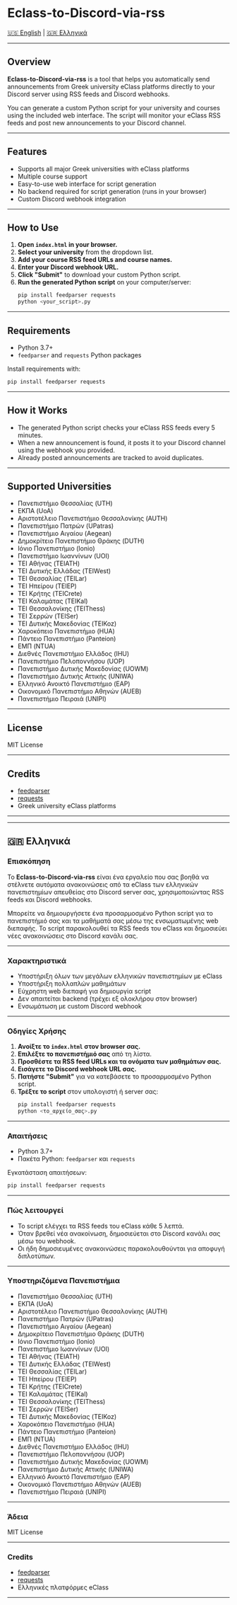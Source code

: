 # Eclass-to-Discord-via-rss

[🇺🇸 English](#english) | [🇬🇷 Ελληνικά](#ελληνικά)

---

## Overview

**Eclass-to-Discord-via-rss** is a tool that helps you automatically send announcements from Greek university eClass platforms directly to your Discord server using RSS feeds and Discord webhooks.

You can generate a custom Python script for your university and courses using the included web interface. The script will monitor your eClass RSS feeds and post new announcements to your Discord channel.

---

## Features

- Supports all major Greek universities with eClass platforms
- Multiple course support
- Easy-to-use web interface for script generation
- No backend required for script generation (runs in your browser)
- Custom Discord webhook integration

---

## How to Use

1. **Open `index.html` in your browser.**
2. **Select your university** from the dropdown list.
3. **Add your course RSS feed URLs and course names.**
4. **Enter your Discord webhook URL.**
5. **Click "Submit"** to download your custom Python script.
6. **Run the generated Python script** on your computer/server:
   ```bash
   pip install feedparser requests
   python <your_script>.py
   ```

---

## Requirements

- Python 3.7+
- `feedparser` and `requests` Python packages

Install requirements with:
```bash
pip install feedparser requests
```

---

## How it Works

- The generated Python script checks your eClass RSS feeds every 5 minutes.
- When a new announcement is found, it posts it to your Discord channel using the webhook you provided.
- Already posted announcements are tracked to avoid duplicates.

---

## Supported Universities

- Πανεπιστήμιο Θεσσαλίας (UTH)
- ΕΚΠΑ (UoA)
- Αριστοτέλειο Πανεπιστήμιο Θεσσαλονίκης (AUTH)
- Πανεπιστήμιο Πατρών (UPatras)
- Πανεπιστήμιο Αιγαίου (Aegean)
- Δημοκρίτειο Πανεπιστήμιο Θράκης (DUTH)
- Ιόνιο Πανεπιστήμιο (Ionio)
- Πανεπιστήμιο Ιωαννίνων (UOI)
- ΤΕΙ Αθήνας (TEIATH)
- ΤΕΙ Δυτικής Ελλάδας (TEIWest)
- ΤΕΙ Θεσσαλίας (TEILar)
- ΤΕΙ Ηπείρου (TEIEP)
- ΤΕΙ Κρήτης (TEICrete)
- ΤΕΙ Καλαμάτας (TEIKal)
- ΤΕΙ Θεσσαλονίκης (TEIThess)
- ΤΕΙ Σερρών (TEISer)
- ΤΕΙ Δυτικής Μακεδονίας (TEIKoz)
- Χαροκόπειο Πανεπιστήμιο (HUA)
- Πάντειο Πανεπιστήμιο (Panteion)
- ΕΜΠ (NTUA)
- Διεθνές Πανεπιστήμιο Ελλάδος (IHU)
- Πανεπιστήμιο Πελοποννήσου (UOP)
- Πανεπιστήμιο Δυτικής Μακεδονίας (UOWM)
- Πανεπιστήμιο Δυτικής Αττικής (UNIWA)
- Ελληνικό Ανοικτό Πανεπιστήμιο (EAP)
- Οικονομικό Πανεπιστήμιο Αθηνών (AUEB)
- Πανεπιστήμιο Πειραιά (UNIPI)

---

## License

MIT License

---

## Credits

- [feedparser](https://github.com/kurtmckee/feedparser)
- [requests](https://github.com/psf/requests)
- Greek university eClass platforms

---

---

## 🇬🇷 Ελληνικά

### Επισκόπηση

Το **Eclass-to-Discord-via-rss** είναι ένα εργαλείο που σας βοηθά να στέλνετε αυτόματα ανακοινώσεις από τα eClass των ελληνικών πανεπιστημίων απευθείας στο Discord server σας, χρησιμοποιώντας RSS feeds και Discord webhooks.

Μπορείτε να δημιουργήσετε ένα προσαρμοσμένο Python script για το πανεπιστήμιό σας και τα μαθήματά σας μέσω της ενσωματωμένης web διεπαφής. Το script παρακολουθεί τα RSS feeds του eClass και δημοσιεύει νέες ανακοινώσεις στο Discord κανάλι σας.

---

### Χαρακτηριστικά

- Υποστήριξη όλων των μεγάλων ελληνικών πανεπιστημίων με eClass
- Υποστήριξη πολλαπλών μαθημάτων
- Εύχρηστη web διεπαφή για δημιουργία script
- Δεν απαιτείται backend (τρέχει εξ ολοκλήρου στον browser)
- Ενσωμάτωση με custom Discord webhook

---

### Οδηγίες Χρήσης

1. **Ανοίξτε το `index.html` στον browser σας.**
2. **Επιλέξτε το πανεπιστήμιό σας** από τη λίστα.
3. **Προσθέστε τα RSS feed URLs και τα ονόματα των μαθημάτων σας.**
4. **Εισάγετε το Discord webhook URL σας.**
5. **Πατήστε "Submit"** για να κατεβάσετε το προσαρμοσμένο Python script.
6. **Τρέξτε το script** στον υπολογιστή ή server σας:
   ```bash
   pip install feedparser requests
   python <το_αρχείο_σας>.py
   ```

---

### Απαιτήσεις

- Python 3.7+
- Πακέτα Python: `feedparser` και `requests`

Εγκατάσταση απαιτήσεων:
```bash
pip install feedparser requests
```

---

### Πώς λειτουργεί

- Το script ελέγχει τα RSS feeds του eClass κάθε 5 λεπτά.
- Όταν βρεθεί νέα ανακοίνωση, δημοσιεύεται στο Discord κανάλι σας μέσω του webhook.
- Οι ήδη δημοσιευμένες ανακοινώσεις παρακολουθούνται για αποφυγή διπλοτύπων.

---

### Υποστηριζόμενα Πανεπιστήμια

- Πανεπιστήμιο Θεσσαλίας (UTH)
- ΕΚΠΑ (UoA)
- Αριστοτέλειο Πανεπιστήμιο Θεσσαλονίκης (AUTH)
- Πανεπιστήμιο Πατρών (UPatras)
- Πανεπιστήμιο Αιγαίου (Aegean)
- Δημοκρίτειο Πανεπιστήμιο Θράκης (DUTH)
- Ιόνιο Πανεπιστήμιο (Ionio)
- Πανεπιστήμιο Ιωαννίνων (UOI)
- ΤΕΙ Αθήνας (TEIATH)
- ΤΕΙ Δυτικής Ελλάδας (TEIWest)
- ΤΕΙ Θεσσαλίας (TEILar)
- ΤΕΙ Ηπείρου (TEIEP)
- ΤΕΙ Κρήτης (TEICrete)
- ΤΕΙ Καλαμάτας (TEIKal)
- ΤΕΙ Θεσσαλονίκης (TEIThess)
- ΤΕΙ Σερρών (TEISer)
- ΤΕΙ Δυτικής Μακεδονίας (TEIKoz)
- Χαροκόπειο Πανεπιστήμιο (HUA)
- Πάντειο Πανεπιστήμιο (Panteion)
- ΕΜΠ (NTUA)
- Διεθνές Πανεπιστήμιο Ελλάδος (IHU)
- Πανεπιστήμιο Πελοποννήσου (UOP)
- Πανεπιστήμιο Δυτικής Μακεδονίας (UOWM)
- Πανεπιστήμιο Δυτικής Αττικής (UNIWA)
- Ελληνικό Ανοικτό Πανεπιστήμιο (EAP)
- Οικονομικό Πανεπιστήμιο Αθηνών (AUEB)
- Πανεπιστήμιο Πειραιά (UNIPI)

---

### Άδεια

MIT License

---

### Credits

- [feedparser](https://github.com/kurtmckee/feedparser)
- [requests](https://github.com/psf/requests)
- Ελληνικές πλατφόρμες eClass

---

## <a name="english"></a>